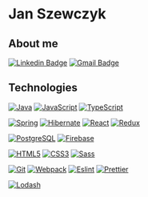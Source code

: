 # Jan Szewczyk

## About me 


[![Linkedin Badge](https://img.shields.io/badge/-LinkedIn-blue?style=flat-square&logo=Linkedin&logoColor=white&link=https://www.linkedin.com/in/janszewczyk/)](https://www.linkedin.com/in/janszewczyk/)
[![Gmail Badge](https://img.shields.io/badge/-Gmail-c14438?style=flat-square&logo=Gmail&logoColor=white&link=mailto:jan.szewczyk1997@gmail.com)](mailto:jan.szewczyk1997@gmail.com)


## Technologies 

[![Java](https://img.shields.io/badge/-Java-e40000?style=flat-square&logo=java&logoColor=white)](https://github.com/JanSzewczyk/)
[![JavaScript](https://img.shields.io/badge/-JavaScript-f7df1e?style=flat-square&logo=javascript&logoColor=white)](https://github.com/JanSzewczyk/)
[![TypeScript](https://img.shields.io/badge/-TypeScript-3178c6?style=flat-square&logo=typescript&logoColor=white)](https://www.typescriptlang.org/)

[![Spring](https://img.shields.io/badge/-Spring-6db33f?style=flat-square&logo=spring&logoColor=white)](https://spring.io/)
[![Hibernate](https://img.shields.io/badge/-Hibernate-59666c?style=flat-square&logo=Hibernate&logoColor=white)](https://hibernate.org/)
[![React](https://img.shields.io/badge/-React-61dafb?style=flat-square&logo=react&logoColor=white)](https://reactjs.org/)
[![Redux](https://img.shields.io/badge/-Redux-764abc?style=flat-square&logo=Redux&logoColor=white)](https://redux.js.org/)

[![PostgreSQL](https://img.shields.io/badge/-PostgreSQL-336791?style=flat-square&logo=PostgreSQL&logoColor=white)](https://www.postgresql.org/)
[![Firebase](https://img.shields.io/badge/-Firebase-orange?style=flat-square&logo=Firebase&logoColor=white)](https://firebase.google.com/)

[![HTML5](https://img.shields.io/badge/-HTML5-de4b25?style=flat-square&logo=html5&logoColor=white)](https://github.com/JanSzewczyk/)
[![CSS3](https://img.shields.io/badge/-CSS3-1a70b5?style=flat-square&logo=css3&logoColor=white)](https://github.com/JanSzewczyk/)
[![Sass](https://img.shields.io/badge/-Sass-cf649a?style=flat-square&logo=Sass&logoColor=white)](https://sass-lang.com/)

[![Git](https://img.shields.io/badge/-Git-fa4f28?style=flat-square&logo=git&logoColor=white)](https://git-scm.com/)
[![Webpack](https://img.shields.io/badge/-Webpack-1e72b3?style=flat-square&logo=Webpack&logoColor=white)](https://webpack.js.org/)
[![Eslint](https://img.shields.io/badge/-Eslint-4b32c3?style=flat-square&logo=Eslint&logoColor=white)](https://eslint.org/)
[![Prettier](https://img.shields.io/badge/-Prettier-1a2b34?style=flat-square&logo=Prettier&logoColor=white)](https://prettier.io/)

[![Lodash](https://img.shields.io/badge/-Lodash-3492ff?style=flat-square&logo=Lodash&logoColor=white)](https://lodash.com/)

